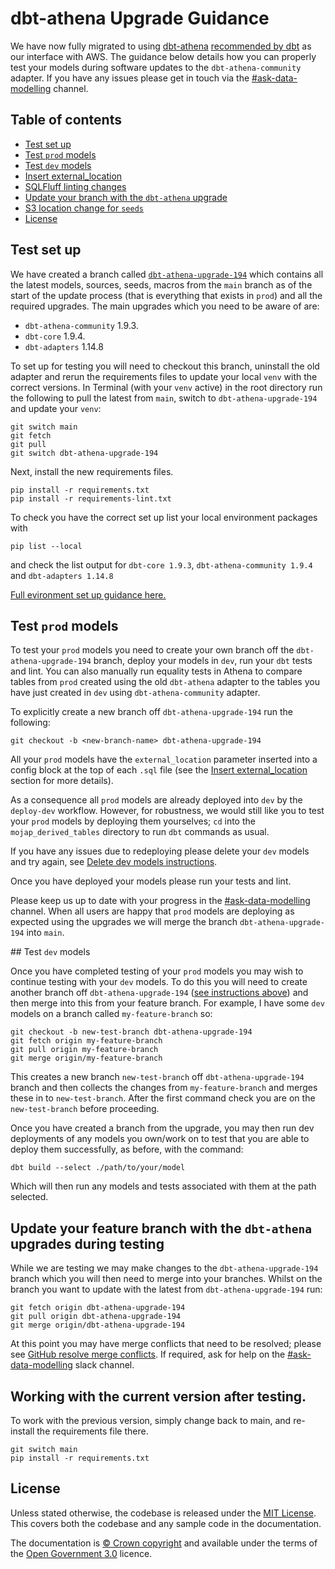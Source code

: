 # dbt-athena Upgrade Guidance

We have now fully migrated to using [dbt-athena](https://pypi.org/project/dbt-athena-community/) [recommended by dbt](https://docs.getdbt.com/reference/warehouse-setups/athena-setup) as our interface with AWS. The guidance below details how you can properly test your models during software updates to the `dbt-athena-community` adapter. If you have any issues please get in touch via the [#ask-data-modelling](https://asdslack.slack.com/archives/C03J21VFHQ9) channel.

## Table of contents

- [Test set up](#test-set-up)
- [Test `prod` models](#test-prod-models)
- [Test `dev` models](#test-dev-models)
- [Insert external_location](#insert-external-location)
- [SQLFluff linting changes](#sqlfluff-linting-changes)
- [Update your branch with the `dbt-athena` upgrade](#update-your-branch-with-the-dbt-athena-upgrade)
- [S3 location change for `seeds`](#s3-location-change-for-seeds)
- [License](#license)

## Test set up

We have created a branch called [`dbt-athena-upgrade-194`](https://github.com/moj-analytical-services/create-a-derived-table/tree/dbt-athena-upgrade-194) which contains all the latest models, sources, seeds, macros from the `main` branch as of the start of the update process (that is everything that exists in `prod`) and all the required upgrades. The main upgrades which you need to be aware of are:

- `dbt-athena-community` 1.9.3.
- `dbt-core` 1.9.4.
- `dbt-adapters` 1.14.8

To set up for testing you will need to checkout this branch, uninstall the old adapter and rerun the requirements files to update your local `venv` with the correct versions. In Terminal (with your `venv` active) in the root directory run the following to pull the latest from `main`, switch to `dbt-athena-upgrade-194` and update your `venv`:

```
git switch main
git fetch
git pull
git switch dbt-athena-upgrade-194
```

Next, install the new requirements files.

```
pip install -r requirements.txt
pip install -r requirements-lint.txt
```

To check you have the correct set up list your local environment packages with

```
pip list --local
```

and check the list output for `dbt-core 1.9.3`, `dbt-athena-community 1.9.4` and `dbt-adapters 1.14.8`

[Full evironment set up guidance here.](/tools/create-a-derived-table/instructions/#setting-up-a-python-virtual-environment)

## Test `prod` models

To test your `prod` models you need to create your own branch off the `dbt-athena-upgrade-194` branch, deploy your models in `dev`, run your `dbt` tests and lint. You can also manually run equality tests in Athena to compare tables from `prod` created using the old `dbt-athena` adapter to the tables you have just created in `dev` using `dbt-athena-community` adapter.

To explicitly create a new branch off `dbt-athena-upgrade-194` run the following:

```
git checkout -b <new-branch-name> dbt-athena-upgrade-194
```

All your `prod` models have the `external_location` parameter inserted into a config block at the top of each `.sql` file (see the [Insert external_location](#insert-external-location) section for more details).

As a consequence all `prod` models are already deployed into `dev` by the `deploy-dev` workflow. However, for robustness, we would still like you to test your `prod` models by deploying them yourselves; `cd` into the `mojap_derived_tables` directory to run `dbt` commands as usual.

If you have any issues due to redeploying please delete your `dev` models and try again, see [Delete dev models instructions](/tools/create-a-derived-table/troubleshooting#delete-dev-models-instructions).

Once you have deployed your models please run your tests and lint.

Please keep us up to date with your progress in the [#ask-data-modelling](https://asdslack.slack.com/archives/C03J21VFHQ9) channel. When all users are happy that `prod` models are deploying as expected using the upgrades we will merge the branch `dbt-athena-upgrade-194` into `main`.

## Test `dev` models

Once you have completed testing of your `prod` models you may wish to continue testing with your `dev` models. To do this you will need to create another branch off `dbt-athena-upgrade-194` ([see instructions above](#test-prod-models)) and then merge into this from your feature branch. For example, I have some `dev` models on a branch called `my-feature-branch` so:

```
git checkout -b new-test-branch dbt-athena-upgrade-194
git fetch origin my-feature-branch
git pull origin my-feature-branch
git merge origin/my-feature-branch
```

This creates a new branch `new-test-branch` off `dbt-athena-upgrade-194` branch and then collects the changes from `my-feature-branch` and merges these in to `new-test-branch`. After the first command check you are on the `new-test-branch` before proceeding.

Once you have created a branch from the upgrade, you may then run dev deployments of any models you own/work on to test that you are able to deploy them successfully, as before, with the command:

```
dbt build --select ./path/to/your/model
```

Which will then run any models and tests associated with them at the path selected.

## Update your feature branch with the `dbt-athena` upgrades during testing

While we are testing we may make changes to the `dbt-athena-upgrade-194` branch which you will then need to merge into your branches. Whilst on the branch you want to update with the latest from `dbt-athena-upgrade-194` run:

```
git fetch origin dbt-athena-upgrade-194
git pull origin dbt-athena-upgrade-194
git merge origin/dbt-athena-upgrade-194
```

At this point you may have merge conflicts that need to be resolved; please see [GitHub resolve merge conflicts](https://docs.github.com/en/pull-requests/collaborating-with-pull-requests/addressing-merge-conflicts/resolving-a-merge-conflict-on-github). If required, ask for help on the [#ask-data-modelling](https://asdslack.slack.com/archives/C03J21VFHQ9) slack channel.

## Working with the current version after testing.

To work with the previous version, simply change back to main, and re-install the requirements file there.

```
git switch main
pip install -r requirements.txt
```

## License

Unless stated otherwise, the codebase is released under the [MIT License](https://github.com/ministryofjustice/analytical-platform-data-engineering/blob/develop/LICENSE.md). This covers both the codebase and any sample code in the documentation.

The documentation is [© Crown copyright](http://www.nationalarchives.gov.uk/information-management/re-using-public-sector-information/uk-government-licensing-framework/crown-copyright/) and available under the terms of the [Open Government 3.0](http://www.nationalarchives.gov.uk/doc/open-government-licence/version/3/) licence.
